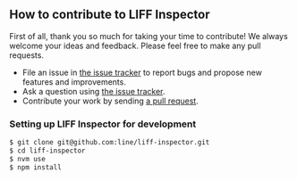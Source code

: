 ## How to contribute to LIFF Inspector

First of all, thank you so much for taking your time to contribute! We always welcome your ideas and feedback. Please feel free to make any pull requests.

- File an issue in [the issue tracker](https://github.com/line/liff-inspector/issues) to report bugs and propose new features and improvements.
- Ask a question using [the issue tracker](https://github.com/line/liff-inspector/issues).
- Contribute your work by sending [a pull request](https://github.com/line/liff-inspector/pulls).

### Setting up LIFF Inspector for development

```bash
$ git clone git@github.com:line/liff-inspector.git
$ cd liff-inspector
$ nvm use
$ npm install
```
